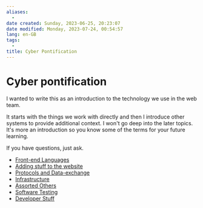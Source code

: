 ```yaml
---
aliases:
  - 
date created: Sunday, 2023-06-25, 20:23:07
date modified: Monday, 2023-07-24, 00:54:57
lang: en-GB
tags:
  - 
title: Cyber Pontification
---
```


# Cyber pontification

I wanted to write this as an introduction to the technology we use in the web team.

It starts with the things we work with directly and then I introduce other systems to provide additional context. I won't go deep into the later topics. It's more an introduction so you know some of the terms for your future learning.

If you have questions, just ask.

- [Front-end Languages](/front-endLanguages.html)
- [Adding stuff to the website](/addingStuffToTheWebsite.html)
- [Protocols and Data-exchange](/protocolsAndData-exchange.html)
- [Infrastructure](/infrastructure.html)
- [Assorted Others](/assortedOthers.html)
- [Software Testing](/softwareTesting.html)
- [Developer Stuff](/developerStuff.html)
